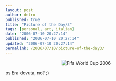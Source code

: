 ```yaml
---
layout: post
author: detro
published: true
title: "Picture of the Day/3"
tags: [personal, art, italian]
date: "2006-07-10 20:27:14"
published: "2006-07-10 20:27:14"
updated: "2006-07-10 20:27:14"
permalink: /2006/07/10/picture-of-the-day3/
---
```


<div align="center"><img id="image402" src="http://www.detronizator.org/wp-content/uploads/2006/07/coppa2.jpg" alt="Fifa World Cup 2006" /></div>

ps Era dovuta, no? ;)
